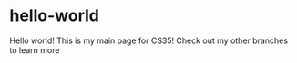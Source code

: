 # hello-world
Hello world! This is my main page for CS35! Check out my other branches to learn more
